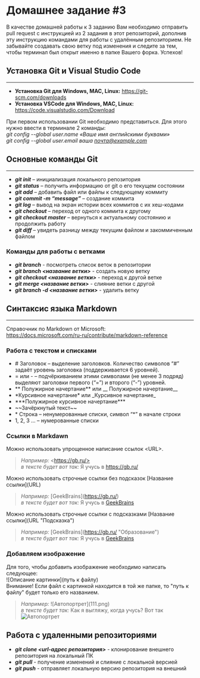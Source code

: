# Домашнее задание #3

В качестве домашней работы к 3 заданию Вам необходимо отправить pull request с инструкцией из 2 задания в этот репозиторий, дополнив эту инструкцию командами для работы с удалённым репозиторием. Не забывайте создавать свою ветку под изменения и следите за тем, чтобы терминал был открыт именно в папке Вашего форка. Успехов!
## **Установка Git и Visual Studio Code**
---
- **Установка Git для Windows, MAC, Linux:** <https://git-scm.com/downloads>
- **Установка VSCode для Windows, MAC, Linux:** <https://code.visualstudio.com/Download>  

При первом использовании Git необходимо представиться.
Для этого нужно ввести в терминале 2 команды:  
*git config --global user.name «Ваше имя английскими буквами»*  
*git config --global user.email ваша почта@example.com*  
  
## **Основные команды Git**
---
 -  **_git init_** – инициализация локального репозитория  
 - **_git status_** – получить информацию от git о его текущем состоянии  
 - **_git add_** – добавить файл или файлы к следующему коммиту  
 - **_git commit -m “message”_** – создание коммита  
  - **_git log_** – вывод на экран истории всех коммитов с их хеш-кодами  
 - **_git checkout_** – переход от одного коммита к другому  
 - **_git checkout master_** – вернуться к актуальному состоянию и продолжить работу  
 - **_git diff_** – увидеть разницу между текущим файлом и закоммиченным файлом  
  
### **Команды для работы с ветками**  
 - **_git branch_** - посмотреть список веток в репозитории  
 - **_git branch <название ветки>_** - создать новую ветку  
 - **_git checkout <название ветки>_** - переход к другой ветке  
 - **_git merge <название ветки>_** - слияние ветки с другой  
 - **_git branch -d <название ветки>_** - удалить ветку 
## **Синтаксис языка Markdown**
---
 Справочник по Markdown от Microsoft:  
<https://docs.microsoft.com/ru-ru/contribute/markdown-reference>  
### **Работа с текстом и списками** 

- \# Заголовок – выделение заголовков. Количество символов “#” задаёт уровень заголовка (поддерживается 6 уровней).
- \= или - – подчёркиванием этими символами (не менее 3 подряд) выделяют заголовки
первого (“=”) и второго (“-”) уровней.  
- \** Полужирное начертание** или __ Полужирное начертание__  
- \*Курсивное начертание* или \_Курсивное начертание_  
- \*\*\*Полужирное курсивное начертание***  
- \~~Зачёркнутый текст~~  
- \* Строка – ненумерованные списки, символ “*” в начале строки  
- 1, 2, 3 … – нумерованные списки  
  
### **Ссылки в Markdawn**  
Можно использовать упрощенное написание ссылок \<URL>.  
> _Например:_ \<https://gb.ru/>  
> _в тексте будет вот так:_  Я учусь в <https://gb.ru/>  

Можно использовать строчные ссылки без подсказок \[Название ссылки]\(URL)  
> _Например:_ \[GeekBrains]\(https://gb.ru/)  
> _в тексте будет вот так:_ Я учусь в [GeekBrains](https://gb.ru/)  
  
Можно использовать строчные ссылки с подсказками \[Название ссылки]\(URL "Подсказка")
> _Например:_ \[GeekBrains]\(https://gb.ru/ "Образование")  
> _в тексте будет вот так:_ Я учусь в [GeekBrains](https://gb.ru/ "Образование")  
### **Добавляем изображение**
Для того, чтобы добавить изображение необходимо написать следующее:   
\![Описание картинки](путь к файлу)  
Внимание! Если файл с картинкой находится в той же папке, то "путь к файлу" будет только его названием.  
> _Например:_ \!\[Автопортрет](111.png)  
> _в тексте будет так:_ Как я выгляжу, когда учусь? Вот так ![Автопортрет](111.png)  
  
## **Работа с удаленными репозиториями**
- **_git clone <url-адрес репозитория>_** - клонирование внешнего репозитория на локальный ПК  
- **_git pull_** - получение изменений и слияние с локальной версией
 - **_git push_** - отправляет локальную версию репозитория на внешний  
